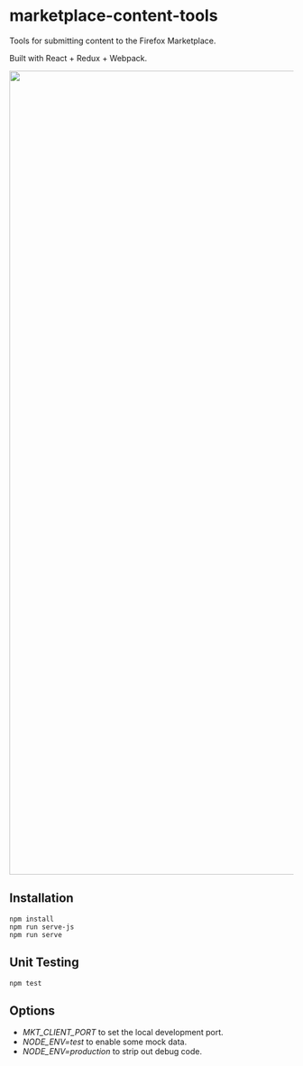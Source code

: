 # marketplace-content-tools

Tools for submitting content to the Firefox Marketplace.

Built with React + Redux + Webpack.

<img width="1426" src="https://cloud.githubusercontent.com/assets/674727/10799523/77aba7de-7d6a-11e5-8488-7c434894c958.png">

## Installation

    npm install
    npm run serve-js
    npm run serve

## Unit Testing

    npm test

## Options

- *MKT_CLIENT_PORT* to set the local development port.
- *NODE_ENV=test* to enable some mock data.
- *NODE_ENV=production* to strip out debug code.
